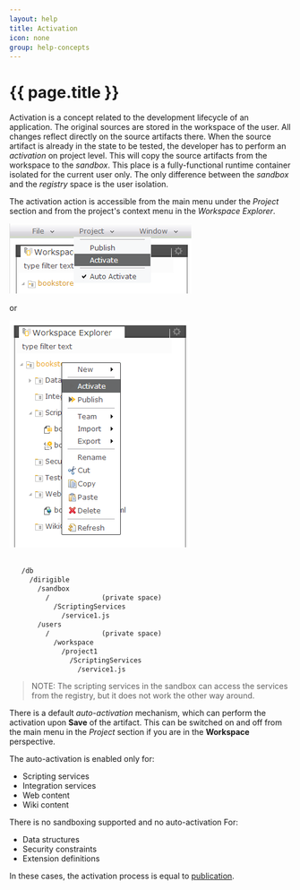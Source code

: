 ```yaml
---
layout: help
title: Activation
icon: none
group: help-concepts
---
```


{{ page.title }}
===

Activation is a concept related to the development lifecycle of an application. The original sources are stored in the workspace of the user. All changes reflect directly on the source artifacts there. When the source artifact is already in the state to be tested, the developer has to perform an *activation* on project level. This will copy the source artifacts from the workspace to the *sandbox*. This place is a fully-functional runtime container isolated for the current user only. The only difference between the *sandbox* and the *registry* space is the user isolation.

The activation action is accessible from the main menu under the *Project* section and from the project's context menu in the *Workspace Explorer*.

![Project Activate](../samples/bookstore/105_books_project_activate.png)

or

![Project Activate Popup](../samples/bookstore/107_books_project_activate_popup.png)


<pre><code>
   /db
     /dirigible
       /sandbox
         /<user>             (private space)
           /ScriptingServices
             /service1.js
       /users
         /<user>             (private space)
           /workspace
             /project1
               /ScriptingServices
                 /service1.js
</code></pre>


> NOTE: The scripting services in the sandbox can access the services from the registry, but it does not work the other way around.

There is a default *auto-activation* mechanism, which can perform the activation upon **Save** of the artifact. This can be switched on and off from the main menu in the *Project* section if you are in the **Workspace** perspective.


The auto-activation is enabled only for:

*	Scripting services
*	Integration services
*	Web content
*	Wiki content
 
There is no sandboxing supported and no auto-activation For:

*	Data structures
*	Security constraints
*	Extension definitions

In these cases, the activation process is equal to [publication](publication.html).

